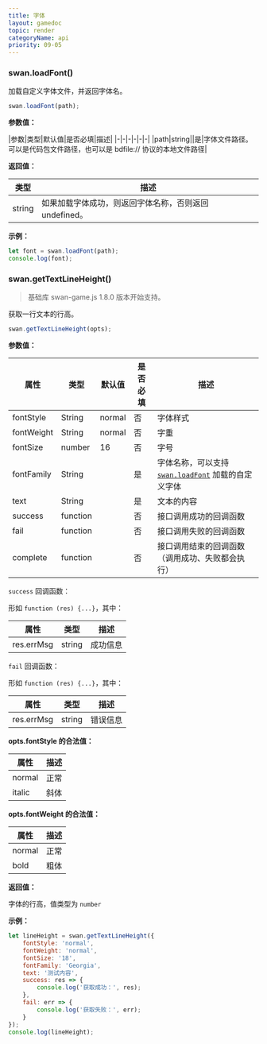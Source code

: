 ```yaml
---
title: 字体
layout: gamedoc
topic: render
categoryName: api
priority: 09-05
---
```


### swan.loadFont()

加载自定义字体文件，并返回字体名。

```js
swan.loadFont(path);
```

**参数值：**

|参数|类型|默认值|是否必填|描述|
|-|-|-|-|-|-|
|path|string||是|字体文件路径。可以是代码包文件路径，也可以是 bdfile:// 协议的本地文件路径|


**返回值：**

|类型|描述|
|-|-|
|string|如果加载字体成功，则返回字体名称，否则返回 undefined。|


**示例：**

```js
let font = swan.loadFont(path);
console.log(font);
```

### swan.getTextLineHeight()

> 基础库 swan-game.js 1.8.0 版本开始支持。

获取一行文本的行高。

```js
swan.getTextLineHeight(opts);
```

**参数值：**

|属性|类型|默认值|是否必填|描述|
|-|-|-|-|-|
|fontStyle|String|normal|否|字体样式|
|fontWeight|String|normal|否|字重|
|fontSize|number|16|否|字号|
|fontFamily|String||是|字体名称，可以支持 [`swan.loadFont`](#swan-loadFont) 加载的自定义字体|
|text|String||是|文本的内容|
|success|function||否|接口调用成功的回调函数|
|fail|function||否|	接口调用失败的回调函数|
|complete|function||否|接口调用结束的回调函数（调用成功、失败都会执行）|

`success` 回调函数：

形如 `function (res) {...}`，其中：

|属性|类型|描述|
|-|-|-|
|res.errMsg|string|成功信息|

`fail` 回调函数：

形如 `function (res) {...}`，其中：

|属性|类型|描述|
|-|-|-|
|res.errMsg|string|错误信息|

**opts.fontStyle 的合法值：**

|属性|描述|
|-|-|
|normal|正常|
|italic|斜体|

**opts.fontWeight 的合法值：**

|属性|描述|
|-|-|
|normal|正常|
|bold|粗体|

**返回值：**

字体的行高，值类型为 `number`

**示例：**

```js
let lineHeight = swan.getTextLineHeight({
    fontStyle: 'normal',
    fontWeight: 'normal',
    fontSize: '18',
    fontFamily: 'Georgia',
    text: '测试内容',
    success: res => {
        console.log('获取成功：', res);
    },
    fail: err => {
        console.log('获取失败：', err);
    }
});
console.log(lineHeight);
```